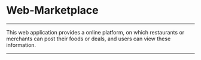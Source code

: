 # Web-Marketplace
************
This web application provides a online platform, on which restaurants or merchants can post their foods or deals,
and users can view these information.
************
